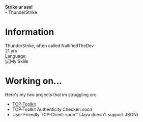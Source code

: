 **Strike ur ass!**<br>
\- ThunderStrike
# Information
ThunderStrike, often called NullifiedTheDev<br>
21 yrs<br>
Language:<br>
![My Skills](https://skillicons.dev/icons?i=js,html,css,nodejs,discordjs,vscode)

# Working on...
Here's my two projects that im struggling on:<br>
- [TCP-Toolkit](https://github.com/0xSnowflakeXD/tcp-toolkit)<br>
- TCP-Toolkit Authenticity Checker: soon<br>
- User Friendly TCP-Client: soon™️ (Java doesn't support JSON)
